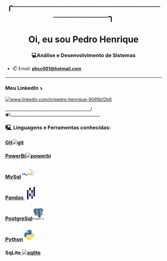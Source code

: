<h1 align="center">╭─────────────────────────────────╮
</h1>
<h1 align="center">Oi, eu sou Pedro Henrique</h1>
<h3 align="center">💻Análise e Desenvolvimento de Sistemas</h3>

- 📫 Email: **phcc001@hotmail.com**
___________________________________
<h3 align="left">Meu LinkedIn ⤵</h3>
<p align="left">
<a href="https://linkedin.com/in/www.linkedin.com/in/pedro-henrique-9095b12b6" target="blank"><img align="center" src="https://raw.githubusercontent.com/rahuldkjain/github-profile-readme-generator/master/src/images/icons/Social/linked-in-alt.svg" alt="www.linkedin.com/in/pedro-henrique-9095b12b6" height="30" width="40" /></a>
</p>
___________________________________________/◉\_____________________________________________
<h3 align="left">🖳 Linguagens e Ferramentas conhecidas:</h3>
<p align="left"> <a href="https://git-scm.com/" target="_blank" rel="noreferrer"> <h3>Git<img src="https://www.vectorlogo.zone/logos/git-scm/git-scm-icon.svg" alt="git" width="40" height="40"/> </h3> <a href="https://www.mysql.com/" target="_blank" rel="noreferrer"> <p align="left"> <a href="https://app.powerbi.com/home?language=pt-BR" target="_blank" rel="noreferrer"> <h3>PowerBi<img src="https://img.icons8.com/?size=100&id=qYfwpsRXEcpc&format=png&color=000000" alt="powerbi" width="40" height="40"/> </h3>  <h3> MySql</a> <a href="https://www.mysql.com/" target="_blank" rel="noreferrer"> <img src="https://raw.githubusercontent.com/devicons/devicon/master/icons/mysql/mysql-original-wordmark.svg" alt="mysql" width="40" height="40"/> </a> <a href="https://pandas.pydata.org/" target="_blank" rel="noreferrer"> </h3>  <h3> Pandas <img src="https://raw.githubusercontent.com/devicons/devicon/2ae2a900d2f041da66e950e4d48052658d850630/icons/pandas/pandas-original.svg" alt="pandas" width="40" height="40"/> </a> <a href="https://www.postgresql.org" target="_blank" rel="noreferrer"> </h3> <h3> PostgreSql<img src="https://raw.githubusercontent.com/devicons/devicon/master/icons/postgresql/postgresql-original-wordmark.svg" alt="postgresql" width="40" height="40"/> </a> <a href="https://www.python.org" target="_blank" rel="noreferrer"> </h3> <h3> Python<img src="https://raw.githubusercontent.com/devicons/devicon/master/icons/python/python-original.svg" alt="python" width="40" height="40"/> </a> </h3> <h3> SqLite<a href="https://www.sqlite.org/" target="_blank" rel="noreferrer"> <img src="https://www.vectorlogo.zone/logos/sqlite/sqlite-icon.svg" alt="sqlite" width="40" height="40"/> </a> </h3> </a> </h3> </p>
